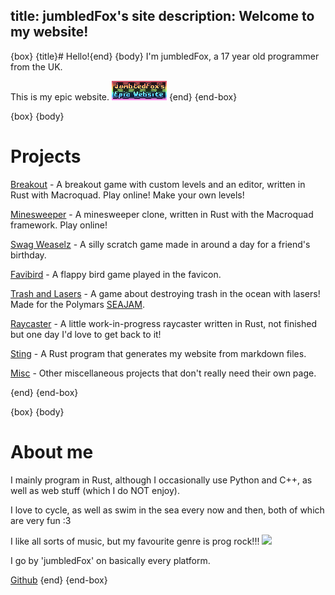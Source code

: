 title: jumbledFox's site
description: Welcome to my website!
---
{box}
{title}# Hello!{end}
{body}
I'm jumbledFox, a 17 year old programmer from the UK.

This is my epic website.
<a href="https://jumbledfox.github.io"><img src="button.gif" style="width: auto; image-rendering: crisp-edges;"></a>
{end}
{end-box}

{box}
{body}
# Projects

[Breakout](/breakout) - A breakout game with custom levels and an editor, written in Rust with Macroquad. Play online! Make your own levels!
<!-- maybe put cute icons next to these? -->
[Minesweeper](/minesweeper) - A minesweeper clone, written in Rust with the Macroquad framework. Play online!
<!--[Terminal](terminal)-->

[Swag Weaselz](/swag-weaselz) - A silly scratch game made in around a day for a friend's birthday.

[Favibird](/favibird) - A flappy bird game played in the favicon.

[Trash and Lasers](/trash-and-lasers) - A game about destroying trash in the ocean with lasers! Made for the Polymars [SEAJAM](https://itch.io/jam/seajam).

[Raycaster](/raycaster) - A little work-in-progress raycaster written in Rust, not finished but one day I'd love to get back to it!

[Sting](/sting) - A Rust program that generates my website from markdown files.

[Misc](/misc) - Other miscellaneous projects that don't really need their own page.

{end}
{end-box}

{box}
{body}
# About me

I mainly program in Rust, although I occasionally use Python and C++, as well as web stuff (which I do NOT enjoy).

I love to cycle, as well as swim in the sea every now and then, both of which are very fun :3

I like all sorts of music, but my favourite genre is prog rock!!!
<a href="https://github.com/kittinan/spotify-github-profile"><img src="https://spotify-github-profile.kittinanx.com/api/view?uid=zcgnpai3parsngbo51dc6k1c2&cover_image=true&theme=novatorem&show_offline=false&background_color=121212&interchange=false&bar_color=53b14f&bar_color_cover=false" style="width: auto;"></a>

I go by 'jumbledFox' on basically every platform.

[Github](https://github.com/jumbledfox)
{end}
{end-box}

